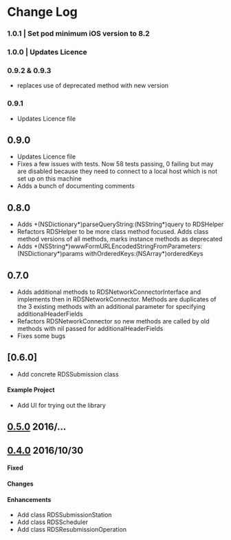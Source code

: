# Change Log #

### 1.0.1 | Set pod minimum iOS version to 8.2

### 1.0.0 | Updates Licence

### 0.9.2 & 0.9.3
- replaces use of deprecated method with new version

### 0.9.1
- Updates Licence file

## 0.9.0
- Updates Licence file
- Fixes a few issues with tests. Now 58 tests passing, 0 failing but may are disabled because they need to connect to a local host which is not set up on this machine
- Adds a bunch of documenting comments

## 0.8.0
- Adds +(NSDictionary*)parseQueryString:(NSString*)query to RDSHelper
- Refactors RDSHelper to be more class method focused. Adds class method versions of all methods, marks instance methods as deprecated
- Adds +(NSString*)wwwFormURLEncodedStringFromParameters:(NSDictionary*)params withOrderedKeys:(NSArray*)orderedKeys

## 0.7.0
- Adds additional methods to RDSNetworkConnectorInterface and implements then in RDSNetworkConnector. Methods are duplicates of the 3 existing methods with an additional parameter for specifying additionalHeaderFields
- Refactors RDSNetworkConnector so new methods are called by old methods with nil passed for additionalHeaderFields 
- Fixes some bugs

## [0.6.0]
- Add concrete RDSSubmission class

#### Example Project
- Add UI for trying out the library



## [0.5.0](https://bitbucket.org/kfxteam/rdsremotedatasolutions/commits/tag/0.5.0) 2016/...


## [0.4.0](https://bitbucket.org/kfxteam/rdsremotedatasolutions/commits/tag/0.4.0) 2016/10/30

#### Fixed 


#### Changes

#### Enhancements
- Add class RDSSubmissionStation
- Add class RDSScheduler
- Add class RDSResubmissionOperation
